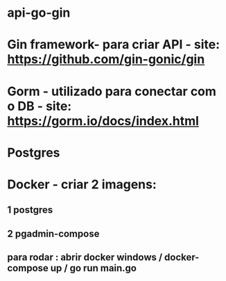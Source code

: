 # api-go-gin

# Gin framework- para criar API  - site: https://github.com/gin-gonic/gin

# Gorm - utilizado para conectar com o DB - site: https://gorm.io/docs/index.html

# Postgres

# Docker - criar 2 imagens:

## 1 postgres

## 2 pgadmin-compose

## para rodar : abrir docker windows / docker-compose up / go run main.go
